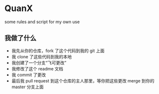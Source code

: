 # QuanX

some rules and script for my own use

## 我做了什么

- 我先从你的仓库，fork 了这个代码到我的 git 上面
- 我 clone 了这些代码到我的本地
- 我创建了一个分支“飞可更改”
- 我修改了这个 readme 文档
- 我 commit 了更改
- 最后我 pull request 到这个仓库的主人那里，等你把这些更改 merge 到你的 master 分支上面

